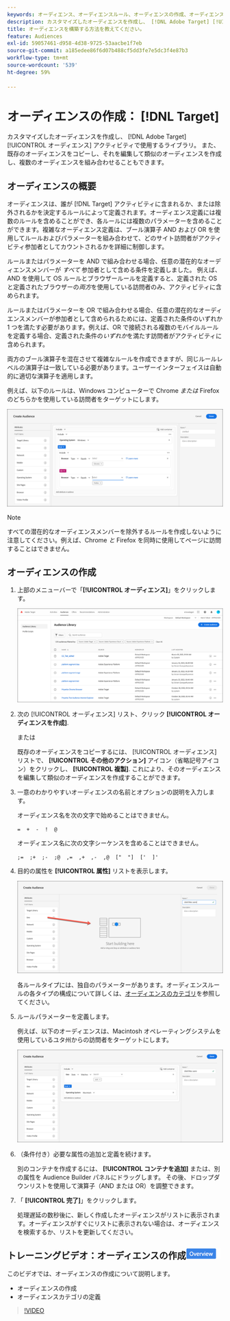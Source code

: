 ```yaml
---
keywords: オーディエンス、オーディエンスルール、オーディエンスの作成、オーディエンスの作成
description: カスタマイズしたオーディエンスを作成し、 [!DNL Adobe Target] [!UICONTROL オーディエンス] アクティビティで使用するライブラリ。
title: オーディエンスを構築する方法を教えてください。
feature: Audiences
exl-id: 59057461-d958-4d38-9725-53aacbe1f7eb
source-git-commit: a185edee86f6d07b488cf5dd3fe7e5dc3f4e87b3
workflow-type: tm+mt
source-wordcount: '539'
ht-degree: 59%

---
```


# オーディエンスの作成： [!DNL Target]

カスタマイズしたオーディエンスを作成し、 [!DNL Adobe Target] [!UICONTROL オーディエンス] アクティビティで使用するライブラリ。 また、既存のオーディエンスをコピーし、それを編集して類似のオーディエンスを作成し、複数のオーディエンスを組み合わせることもできます。

## オーディエンスの概要

オーディエンスは、誰が [!DNL Target] アクティビティに含まれるか、または除外されるかを決定するルールによって定義されます。オーディエンス定義には複数のルールを含めることができ、各ルールには複数のパラメーターを含めることができます。複雑なオーディエンス定義は、ブール演算子 AND および OR を使用してルールおよびパラメーターを組み合わせて、どのサイト訪問者がアクティビティ参加者としてカウントされるかを詳細に制御します。

ルールまたはパラメーターを AND で組み合わせる場合、任意の潜在的なオーディエンスメンバーが *すべて* 参加者として含める条件を定義しました。 例えば、AND を使用して OS ルールとブラウザールールを定義すると、定義された OS と定義されたブラウザーの&#x200B;*両方*&#x200B;を使用している訪問者のみ、アクティビティに含められます。

ルールまたはパラメーターを OR で組み合わせる場合、任意の潜在的なオーディエンスメンバーが参加者として含められるためには、定義された条件のいずれか 1 つを満たす必要があります。例えば、OR で接続される複数のモバイルルールを定義する場合、定義された条件の&#x200B;*いずれか*&#x200B;を満たす訪問者がアクティビティに含められます。

両方のブール演算子を混在させて複雑なルールを作成できますが、同じルールレベルの演算子は一致している必要があります。ユーザーインターフェイスは自動的に適切な演算子を適用します。

例えば、以下のルールは、Windows コンピューターで Chrome *または* Firefox のどちらかを使用している訪問者をターゲットにします。

![オーディエンスを作成](assets/audience_create.png)

>[!NOTE]
>
>すべての潜在的なオーディエンスメンバーを除外するルールを作成しないように注意してください。例えば、Chrome *と* Firefox を同時に使用してページに訪問することはできません。

## オーディエンスの作成

1. 上部のメニューバーで「**[!UICONTROL オーディエンス]**」をクリックします。

   ![audiences_list 画像](assets/audiences_list.png)

1. 次の [!UICONTROL オーディエンス] リスト、クリック **[!UICONTROL オーディエンスを作成]**.

   または

   既存のオーディエンスをコピーするには、 [!UICONTROL オーディエンス] リストで、 **[!UICONTROL その他のアクション]** アイコン（省略記号アイコン）をクリックし、 **[!UICONTROL 複製]**. これにより、そのオーディエンスを編集して類似のオーディエンスを作成することができます。

1. 一意のわかりやすいオーディエンスの名前とオプションの説明を入力します。

   オーディエンス名を次の文字で始めることはできません。

   `=  +  -  !  @`

   オーディエンス名に次の文字シーケンスを含めることはできません。

   `;=  ;+  ;-  ;@  ,=  ,+  ,-  ,@  ["  "]  ['  ]'`

1. 目的の属性を **[!UICONTROL 属性]** リストを表示します。

   ![属性をドラッグ&amp;ドロップ](assets/drag-attribute.png)

   各ルールタイプには、独自のパラメーターがあります。オーディエンスルールの各タイプの構成について詳しくは、[オーディエンスのカテゴリ](/help/main/c-target/c-audiences/c-target-rules/target-rules.md#concept_E3A77E42F1644503A829B5107B20880D)を参照してください。

1. ルールパラメーターを定義します。

   例えば、以下のオーディエンスは、Macintosh オペレーティングシステムを使用しているユタ州からの訪問者をターゲットにします。

   ![ユタ/Macintosh オーディエンス](assets/adience-builder.png)

1. （条件付き）必要な属性の追加と定義を続けます。

   別のコンテナを作成するには、 **[!UICONTROL コンテナを追加]** または、別の属性を Audience Builder パネルにドラッグします。 その後、ドロップダウンリストを使用して演算子（AND または OR）を調整できます。

1. 「 **[!UICONTROL 完了]**」をクリックします。

   処理遅延の数秒後に、新しく作成したオーディエンスがリストに表示されます。オーディエンスがすぐにリストに表示されない場合は、オーディエンスを検索するか、リストを更新してください。

## トレーニングビデオ：オーディエンスの作成![概要バッジ](/help/main/assets/overview.png)

このビデオでは、オーディエンスの作成について説明します。

* オーディエンスの作成
* オーディエンスカテゴリの定義

>[!VIDEO](https://video.tv.adobe.com/v/17392)
